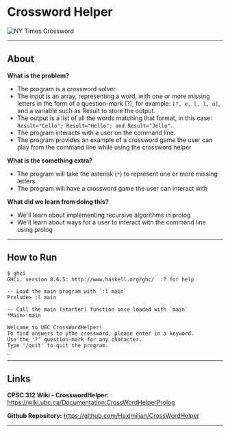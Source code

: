 # Crossword Helper


![NY Times Crossword](https://wiki.ubc.ca/images/6/6f/NY_Times_Crossword.png)

___

## About

**What is the problem?**

- The program is a crossword solver.
- The input is an array, representing a word, with one or more missing letters in the form of a question-mark (?), for example: `[?, e, l, l, o]`, and a variable such as Result to store the output.
- The output is a list of all the words matching that format, in this case: `Result="Cello"; Result="Hello"; and Result="Jello"`.
- The program interacts with a user on the command line.
- The program provides an example of a crossword game the user can play from the command line while using the crossword helper

**What is the something extra?**

- The program will take the asterisk (`*`) to represent one or more missing letters.
- The program will have a crossword game the user can interact with

**What did we learn from doing this?**

- We'll learn about implementing recursive algorithms in prolog
- We'll learn about ways for a user to interact with the command line using prolog

___

## How to Run

```
$ ghci
GHCi, version 8.6.5: http://www.haskell.org/ghc/  :? for help

-- Load the main program with `:l main`
Prelude> :l main 

-- Call the main (starter) function once loaded with `main`
*Main> main

Welcome to UBC CrossWordHelper! 
To find answers to ythe crossword, please enter in a keyword. 
Use the '?' question-mark for any character. 
Type '/quit' to quit the program.
_

```

___

## Links

**CPSC 312 Wiki - CrosswordHelper:** 
https://wiki.ubc.ca/Documentation:CrossWordHelperProlog


**Github Repository:** 
https://github.com/Haximilian/CrossWordHelper

___
